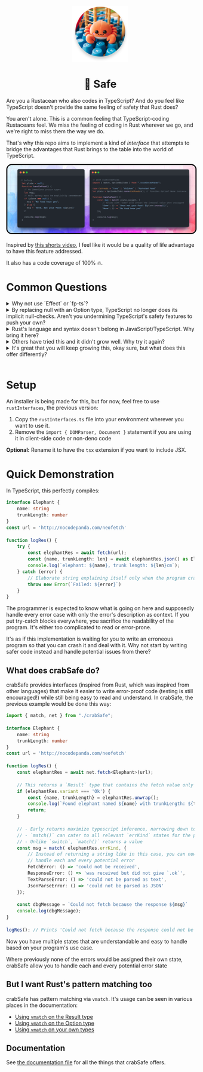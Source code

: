 <p align=center>
    <img src='./images/Crabbie.png' style="width: 150px; height: 150px;">
</p>

<h1 align=center> 🦀 Safe </h1>

Are you a Rustacean who also codes in TypeScript? And do you feel like 
TypeScript doesn't provide the same feeling of safety that Rust does?

You aren't alone. This is a common feeling that TypeScript-coding Rustaceans feel. 
We miss the feeling of coding in Rust wherever we go, and we're right to miss them 
the way we do.

That's why this repo aims to implement a kind of _interface_ that attempts to bridge 
the advantages that Rust brings to the table into the world of TypeScript.

<img src='./images/Snippet.png' style="display: block; margin: auto; margin-bottom: 20px; max-height: 400px; border-radius: 15px; border: 3px solid #000;">

Inspired by [this shorts video](https://www.youtube.com/shorts/3iWoNJbGO2U), I feel like it would be
a quality of life advantage to have this feature addressed.

It also has a code coverage of 100% 🔥.

# Common Questions
<details>
<summary> Why not use `Effect` or `fp-ts`? </summary>

If you are willing to learn the extra concepts, [Effect](https://effect.website/) or [fp-ts](https://gcanti.github.io/fp-ts/) _should_ be the choice of use while this library is still young.

However, if you are okay with a 100% code coverage library even though it's still young, crabSafe has its set of advantages:
- **Safe by default:** Making sure that the written code is safe is the first priority. The library empowers programmers to write safe code by providing `Result` types for core JavaScript functions, signaling when error handling is necessary, in contrast to the compiler’s assumption of pervasive try-catch blocks without explicit notifications.
- **Easier to learn:** One of the goals of crabSafe is to make it _easy_ to write safe code. While this may especially apply for people that code in Rust, the documentation aims to make it easy even for people without a Rust-based background.
- **Easier to shift gears between FP-oriented projects:** If you had a Functional Programming (FP) project and had to shift to TypeScript to continue your project, or even if you had to switch from your Rust project to your `Effect`-integrated TypeScript project, chances are you might have a bit of lag and discomfort getting out of your programming flow to re-enter another one. This library aims to make the flow-shifting a lot more seamless.

</details>

<details>
<summary> By replacing null with an Option type, TypeScript no longer does its implicit null-checks. Aren't you undermining TypeScript's safety features to push your own? </summary>

What if you could get all the benefits of null-checks and _also_ methods that help you account for different situations and _also_ the ability to use `match` statements on it?

Besides null-safety, this library also leverages TypeScript to provide `Result` types that helps the programmer handle different kinds of errors based on the different _states_ that the error originates from.

What `crabSafe` is trying to do is to provide interfaces that help programmers _maximize_ TypeScript's safety features, not undermine them.

</details>

<details>
<summary> Rust's language and syntax doesn't belong in JavaScript/TypeScript. Why bring it here? </summary>

One of the most common complaints in JavaScript and TypeScript is how it implicitly expects the programmer to handle errors without even telling them where potential errors will occur.

The way Rust solves this issue also happens to be one of the most-appreciated aspects of the language.

**Does that mean TypeScript has to solve it *the Rust way*?**

Not necessarily. As with many problems, this problem has multiple solutions. The best solution is the one that brings the most familiarity to the individual/team while still getting the job done. If you are familiar with using Rust-like syntax to write safe code, this might be the solution for you.

</details>

<details>
<summary> Others have tried this and it didn't grow well. Why try it again? </summary>

The truth is others _keep trying this_ even if it doesn't grow, and that this library is one of the many that decided to try making it work.

My motivation isn't centered around getting others to use it. **It's something that personally works for me**: This API was born as an internal API in one of my private projects before it got generalized enough to be a library. I have been coding with it and have benefitted from it quite well. As a result, I'm more than happy to keep it growing. What this means is that this library will inevitably grow into a large library irrespective of its adoption.

PRs are still welcome! I still value everyone's opinion and will always be more than happy in making this work for whoever also wants to make it work.

</details>

<details>
<summary> It's great that you will keep growing this, okay sure, but what does this offer differently? </summary>

One thing I noticed other similar APIs do is that they provide an API for people to use but never _adapted it to be compatible with the core library_. This causes several issues:
- People using both _otherSolution_ and the core-js library will have to spare more mental energy juggling through both concepts just to get code working. If one of them have to go, and if it can't be core-js...
- There is no point in learning and shifting a codebase to an API that will take time to learn and doesn't even account for the most basic of situations
- If a team wants to bring along the correctness of functional programming, they may as well just use something as fleshed-out as `Effect`, _even if it has an extra learning curve_.

Thus what `crabSafe` aims to do differently is to **provide API that works _as if it's integrated into the core-api_** within the client-side (and if it grows, then maybe on the server-side too).

</details>
<br />

# Setup
An installer is being made for this, but for now, feel free to use `rustInterfaces`,
the previous version:
1. Copy the `rustInterfaces.ts` file into your environment wherever you want to use it.
2. Remove the `import { DOMParser, Document }` statement if you are using it in client-side code or non-deno code

**Optional:** Rename it to have the `tsx` extension if you want to include JSX.

# Quick Demonstration
In TypeScript, this perfectly compiles:
```ts
interface Elephant {
    name: string
    trunkLength: number
}
const url = 'http://nocodepanda.com/neofetch'

function logRes() {
    try {
        const elephantRes = await fetch(url);
        const {name, trunkLength: len} = await elephantRes.json() as Elephant;
        console.log(`elephant: ${name}, trunk length: ${len}cm`);
    } catch (error) {
        // Elaborate string explaining itself only when the program crashes
        throw new Error(`Failed: ${error}`)
    }
}
```
The programmer is expected to know what is going on here and supposedly handle
every error case with only the error's description as context. If you put try-catch blocks everywhere, you
sacrifice the readability of the program. It's either too complicated to read or error-prone.

It's as if this implementation is waiting for you to write an erroneous
program so that you can crash it and deal with it. Why not start by writing safer code instead and handle potential issues from there?



## What does crabSafe do?
crabSafe provides interfaces (inspired from Rust, which was inspired from other languages) that make it easier to write error-proof code (testing is still encouraged!)
while still being easy to read and understand. In crabSafe, the previous example would be done this way:
```ts
import { match, net } from "./crabSafe";

interface Elephant {
    name: string
    trunkLength: number
}
const url = 'http://nocodepanda.com/neofetch'

function logRes() {
    const elephantRes = await net.fetch<Elephant>(url);

    // This returns a `Result` type that contains the fetch value only if successful
    if (elephantRes.variant === 'Ok') {
        const {name, trunkLength} = elephantRes.unwrap();
        console.log(`Found elephant named ${name} with trunkLength: ${trunkLength}cm`);
        return;
    }

    // - Early returns maximize typescript inference, narrowing down to Result.Err 
    // - `match()` can cater to all relevant `errKind` states for the problem
    // - Unlike `switch`, `match()` returns a value
    const msg = match( elephantRes.errKind, {
        // Instead of returning a string like in this case, you can now
        // handle each and every potential error
        FetchError: () => 'could not be received',
        ResponseError: () => 'was received but did not give `.ok`',
        TextParseError: () => 'could not be parsed as text',
        JsonParseError: () => 'could not be parsed as JSON'
    });

    const dbgMessage = `Could not fetch because the response ${msg}`
    console.log(dbgMessage);
}

logRes(); // Prints 'Could not fetch because the response could not be received'
```
Now you have multiple states that are understandable and easy to handle based on
your program's use case.

Where previously none of the errors would be assigned their own state, crabSafe allow you to handle each and every potential error state

## But I want Rust's pattern matching too
crabSafe has pattern matching via `vmatch`. It's usage can be seen in various places in the documentation:
- [Using `vmatch` on the Result type](./docs/README.md#usage--vmatch-on-result)
- [Using `vmatch` on the Option type](./docs/README.md#usage--vmatch-on-option)
- [Using `vmatch` on your own types](./docs/README.md#vmatch)


## Documentation
See [the documentation file](./docs/README.md) for all the things that crabSafe offers.
